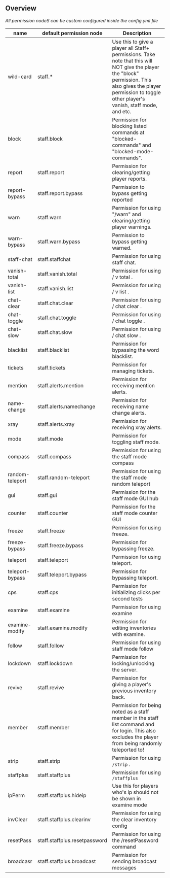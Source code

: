 ## Overview

_All permission nodeS can be custom configured inside the config.yml file_


| name | default permission node | Description |
|---|---|---|
| wild-card | staff.* | Use this to give a player all Staff+ permissions.  Take note that this will NOT give the player the "block" permission. This also gives the player permission to toggle other player's vanish, staff mode, and etc. |
| block | staff.block | Permission for blocking listed commands at "blocked-commands" and "blocked-mode-commands". |
| report | staff.report | Permission for clearing/getting player reports. |
| report-bypass| staff.report.bypass | Permission to bypass getting reported |
| warn | staff.warn | Permission for using "/warn" and clearing/getting player warnings. |
| warn-bypass | staff.warn.bypass | Permission to bypass getting warned. |
| staff-chat | staff.staffchat | Permission for using staff chat. |
| vanish-total | staff.vanish.total | Permission for using  / v total . |
| vanish-list | staff.vanish.list | Permission for using  / v list . |
| chat-clear | staff.chat.clear | Permission for using  / chat clear . |
| chat-toggle | staff.chat.toggle | Permission for using  / chat toggle . |
| chat-slow | staff.chat.slow | Permission for using  / chat slow . |
| blacklist | staff.blacklist | Permission for bypassing the word blacklist. |
| tickets | staff.tickets | Permission for managing tickets. |
| mention | staff.alerts.mention | Permission for receiving mention alerts. |
| name-change | staff.alerts.namechange | Permission for receiving name change alerts. |
| xray | staff.alerts.xray | Permission for receiving xray alerts. |
| mode | staff.mode | Permission for toggling staff mode. |
| compass | staff.compass | Permission for using the staff mode compass |
| random-teleport | staff.random-teleport | Permission for using the staff mode random teleport |
| gui | staff.gui | Permission for the staff mode GUI hub |
| counter | staff.counter | Permission for the staff mode counter GUI |
| freeze | staff.freeze | Permission for using freeze. |
| freeze-bypass | staff.freeze.bypass | Permission for bypassing freeze. |
| teleport | staff.teleport | Permission for using teleport. |
| teleport-bypass | staff.teleport.bypass | Permission for bypassing teleport. |
| cps | staff.cps | Permission for initializing clicks per second tests |
| examine | staff.examine | Permission for using examine |
| examine-modify | staff.examine.modify | Permission for editing inventories with examine. |
| follow | staff.follow | Permission for using staff mode follow |
| lockdown | staff.lockdown | Permission for locking/unlocking the server. |
| revive | staff.revive | Permission for giving a player's previous inventory back. |
| member | staff.member | Permission for being noted as a staff member in the staff list command and for login. This also excludes the player from being randomly teleported to! |
| strip | staff.strip | Permission for using  `/strip` . |
| staffplus | staff.staffplus | Permission for using `/staffplus` |
| ipPerm | staff.staffplus.hideip | Use this for players who's ip should not be shown in examine mode |
| invClear | staff.staffplus.clearinv | Permission for using the clear inventory config |
| resetPass | staff.staffplus.resetpassword | Permission for using the /resetPassword command |
| broadcasr | staff.staffplus.broadcast | Permission for sending broadcast messages |